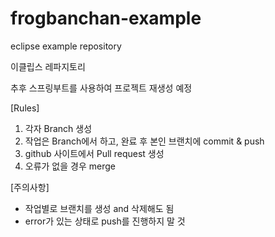 # frogbanchan-example
eclipse example repository

이클립스 레파지토리

추후 스프링부트를 사용하여 프로젝트 재생성 예정

[Rules]
1. 각자 Branch 생성
2. 작업은 Branch에서 하고, 완료 후 본인 브랜치에 commit & push
3. github 사이트에서 Pull request 생성
4. 오류가 없을 경우 merge

[주의사항]
* 작업별로 브랜치를 생성 and 삭제해도 됨
* error가 있는 상태로 push를 진행하지 말 것
